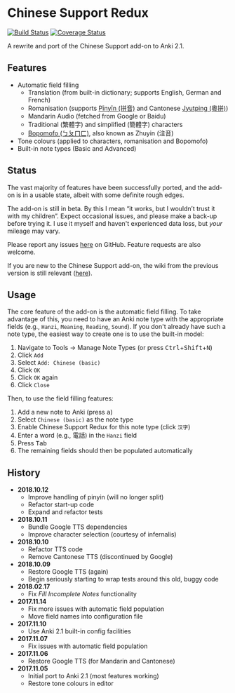 # Chinese Support Redux

[![Build Status](https://travis-ci.org/luoliyan/chinese-support-redux.svg?branch=master)](https://travis-ci.org/luoliyan/chinese-support-redux) [![Coverage Status](https://coveralls.io/repos/github/luoliyan/chinese-support-redux/badge.svg?branch=master)](https://coveralls.io/github/luoliyan/chinese-support-redux?branch=master)

A rewrite and port of the Chinese Support add-on to Anki 2.1.

## Features

* Automatic field filling
  * Translation (from built-in dictionary; supports English, German and French)
  * Romanisation (supports [Pīnyīn (拼音)](https://en.wikipedia.org/wiki/Pinyin) and Cantonese [Jyutping (粵拼)](https://en.wikipedia.org/wiki/Jyutping))
  * Mandarin Audio (fetched from Google or Baidu)
  * Traditional (繁體字) and simplified (簡體字) characters
  * [Bopomofo (ㄅㄆㄇㄈ)](https://en.wikipedia.org/wiki/Bopomofo), also known as Zhuyin (注音)
* Tone colours (applied to characters, romanisation and Bopomofo)
* Built-in note types (Basic and Advanced)

## Status

The vast majority of features have been successfully ported, and the add-on is in a usable state, albeit with some definite rough edges.

The add-on is still in beta. By this I mean “it works, but I wouldn’t trust it with my children”. Expect occasional issues, and please make a back-up before trying it. I use it myself and haven't experienced data loss, but _your_ mileage may vary.

Please report any issues [here](https://github.com/luoliyan/chinese-support-redux/issues) on GitHub. Feature requests are also welcome.

If you are new to the Chinese Support add-on, the wiki from the previous version is still relevant ([here](https://github.com/ttempe/chinese-support-addon/wiki)).

## Usage

The core feature of the add-on is the automatic field filling. To take advantage of this, you need to have an Anki note type with the appropriate fields (e.g., `Hanzi`, `Meaning`, `Reading`, `Sound`). If you don't already have such a note type, the easiest way to create one is to use the built-in model:

1. Navigate to Tools → Manage Note Types (or press <kbd>Ctrl</kbd>+<kbd>Shift</kbd>+<kbd>N</kbd>)
2. Click `Add`
3. Select `Add: Chinese (basic)`
4. Click `OK`
5. Click `OK` again
6. Click `Close`

Then, to use the field filling features:

1. Add a new note to Anki (press <kbd>a</kbd>)
2. Select `Chinese (basic)` as the note type
3. Enable Chinese Support Redux for this note type (click `汉字`)
4. Enter a word (e.g., 電話) in the `Hanzi` field
5. Press <kbd>Tab</kbd>
6. The remaining fields should then be populated automatically

## History

- **2018.10.12**
  - Improve handling of pinyin (will no longer split)
  - Refactor start-up code
  - Expand and refactor tests
- **2018.10.11**
  - Bundle Google TTS dependencies
  - Improve character selection (courtesy of infernalis)
- **2018.10.10**
  - Refactor TTS code
  - Remove Cantonese TTS (discontinued by Google)
- **2018.10.09**
  - Restore Google TTS (again)
  - Begin seriously starting to wrap tests around this old, buggy code
- **2018.02.17**
  - Fix _Fill Incomplete Notes_ functionality
- **2017.11.14**
  - Fix more issues with automatic field population
  - Move field names into configuration file
- **2017.11.10**
  - Use Anki 2.1 built-in config facilities
- **2017.11.07**
  - Fix issues with automatic field population
- **2017.11.06**
  - Restore Google TTS (for Mandarin and Cantonese)
- **2017.11.05**
  - Initial port to Anki 2.1 (most features working)
  - Restore tone colours in editor
